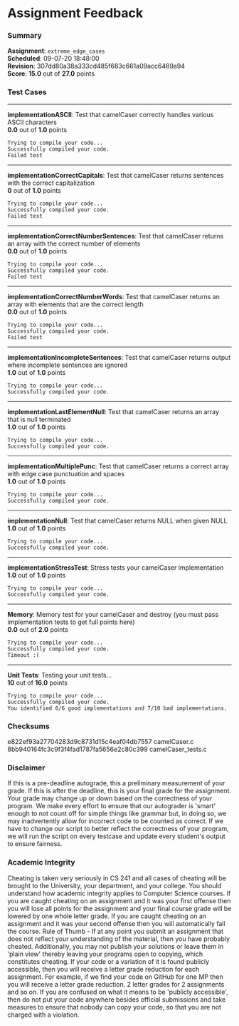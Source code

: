 # Assignment Feedback

### Summary

**Assignment**: `extreme_edge_cases`  
**Scheduled**: 09-07-20 18:48:00  
**Revision**: 307dd80a38a333cd485f683c661a09acc6489a94  
**Score**: **15.0** out of **27.0** points

### Test Cases
---

**implementationASCII**: Test that camelCaser correctly handles various ASCII characters  
**0.0** out of **1.0** points
```
Trying to compile your code...
Successfully compiled your code.
Failed test
```
---

**implementationCorrectCapitals**: Test that camelCaser returns sentences with the correct capitalization  
**0** out of **1.0** points
```
Trying to compile your code...
Successfully compiled your code.
Failed test
```
---

**implementationCorrectNumberSentences**: Test that camelCaser returns an array with the correct number of elements  
**0.0** out of **1.0** points
```
Trying to compile your code...
Successfully compiled your code.
Failed test
```
---

**implementationCorrectNumberWords**: Test that camelCaser returns an array with elements that are the correct length  
**0.0** out of **1.0** points
```
Trying to compile your code...
Successfully compiled your code.
Failed test
```
---

**implementationIncompleteSentences**: Test that camelCaser returns output where incomplete sentences are ignored  
**1.0** out of **1.0** points
```
Trying to compile your code...
Successfully compiled your code.
```
---

**implementationLastElementNull**: Test that camelCaser returns an array that is null terminated  
**1.0** out of **1.0** points
```
Trying to compile your code...
Successfully compiled your code.
```
---

**implementationMultiplePunc**: Test that camelCaser returns a correct array with edge case punctuation and spaces  
**1.0** out of **1.0** points
```
Trying to compile your code...
Successfully compiled your code.
```
---

**implementationNull**: Test that camelCaser returns NULL when given NULL  
**1.0** out of **1.0** points
```
Trying to compile your code...
Successfully compiled your code.
```
---

**implementationStressTest**: Stress tests your camelCaser implementation  
**1.0** out of **1.0** points
```
Trying to compile your code...
Successfully compiled your code.
```
---

**Memory**: Memory test for your camelCaser and destroy (you must pass implementation tests to get full points here)  
**0.0** out of **2.0** points
```
Trying to compile your code...
Successfully compiled your code.
Timeout :(
```
---

**Unit Tests**: Testing your unit tests...  
**10** out of **16.0** points
```
Trying to compile your code...
Successfully compiled your code.
You identified 6/6 good implementations and 7/10 bad implementations.
```
### Checksums

e822ef93a27704283d9c8731d15c4eaf04db7557 camelCaser.c  
8bb940164fc3c9f3f4fad1787fa5656e2c80c399 camelCaser_tests.c


### Disclaimer
If this is a pre-deadline autograde, this a preliminary measurement of your grade.
If this is after the deadline, this is your final grade for the assignment.
Your grade may change up or down based on the correctness of your program.
We make every effort to ensure that our autograder is 'smart' enough to not count off
for simple things like grammar but, in doing so, we may inadvertently allow for
incorrect code to be counted as correct.
If we have to change our script to better reflect the correctness of your program,
we will run the script on every testcase and update every student's output to ensure fairness.



### Academic Integrity
Cheating is taken very seriously in CS 241 and all cases of cheating will be brought to the University, your department, and your college.
You should understand how academic integrity applies to Computer Science courses.
If you are caught cheating on an assignment and it was your first offense then you will lose all points for the assignment and your final course
grade will be lowered by one whole letter grade. If you are caught cheating on an assignment and it was your second offense then you will automatically fail the course.
Rule of Thumb - If at any point you submit an assignment that does not reflect your understanding of the material, then you have probably cheated.
Additionally, you may not publish your solutions or leave them in 'plain view' thereby leaving your programs open to copying, which constitutes cheating.
If your code or a variation of it is found publicly accessible, then you will receive a letter grade reduction for each assignment.
For example, if we find your code on GitHub for one MP then you will receive a letter grade reduction. 2 letter grades for 2 assignments and so on.
If you are confused on what it means to be 'publicly accessible', then do not put your code anywhere besides official submissions and take measures
to ensure that nobody can copy your code, so that you are not charged with a violation.


